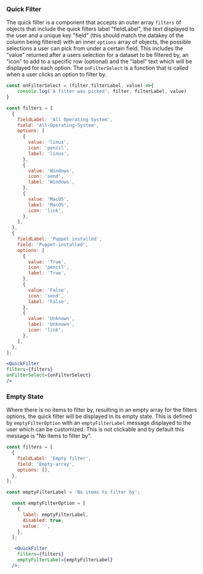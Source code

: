 ### Quick Filter

The quick filter is a component that accepts an outer array `filters` of objects that include the quick filters label "fieldLabel", the text displayed to the user and a unique key "field" (this should match the datakey of the column being filtered) with an inner `options` array of objects, the possible selections a user can pick from under a certain field. This includes the "value" returned after a users selection for a dataset to be filtered by, an "icon" to add to a specific row (optional) and the "label" text which will be displayed for each option. The `onFilterSelect` is a function that is called when a user clicks an option to filter by. 

```jsx
const onFilterSelect = (filter,filterLabel, value) =>{
    console.log('A filter was picked', filter, filterLabel, value)
}

const filters = [
  {
    fieldLabel: 'All Operating System',
    field: 'All-Operating-System',
    options: [
      {
        value: 'linux',
        icon: 'pencil',
        label: 'linux',
      },
      {
        value: 'Windows',
        icon: 'send',
        label: 'Windows',
      },
      {
        value: 'MacOS',
        label: 'MacOS',
        icon: 'link',
      },
    ],
  },
  {
    fieldLabel: 'Puppet installed',
    field: 'Puppet-installed',
    options: [
      {
        value: 'True',
        icon: 'pencil',
        label: 'True',
      },
      {
        value: 'False',
        icon: 'send',
        label: 'False',
      },
      {
        value: 'Unknown',
        label: 'Unknown',
        icon: 'link',
      },
    ],
  },
];

<QuickFilter
filters={filters}
onFilterSelect={onFilterSelect}
/>
```

### Empty State

Where there is no items to filter by, resulting in an empty array for the filters options, the quick filter will be displayed in its empty state. This is defined by `emptyFilterOption` with an `emptyFilterLabel` message displayed to the user which can be customized. This is not clickable and by default this message is "No items to filter by".

```jsx
const filters = [
  {
    fieldLabel: 'Empty filter',
    field: 'Empty-array',
    options: [],
  },
];

const emptyFilterLabel = 'No items to filter by';

  const emptyFilterOption = [
    {
      label: emptyFilterLabel,
      disabled: true,
      value: '',
    },
  ];

   <QuickFilter
    filters={filters}
    emptyFilterLabel={emptyFilterLabel}
  />;
  ```
